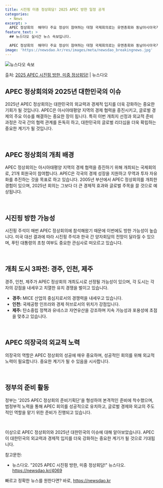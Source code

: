 ```yaml
---
title: 시진핑 미중 정상회담! 2025 APEC 방한 일정 공개
categories:
  - News
excerpt: >
  APEC 정상회의  해마다 주요 정상이 참여하는 대형 국제회의로는 유엔총회와 동남아시아국가연합(ASEAN) …
feature_text: >
  ## 뉴스다오 실시간 뉴스 속보입니다.

  APEC 정상회의  해마다 주요 정상이 참여하는 대형 국제회의로는 유엔총회와 동남아시아국가연합(ASEAN) …
image: 'https://newsdao.kr/res/images/meta/newsdao_breakingnews.jpg'
---
```


![뉴스다오 속보](https://newsdao.kr/res/images/meta/newsdao_breakingnews.jpg)

<p>출처: <a href="https://newsdao.kr/4069" rel="dofollow">2025 APEC 시진핑 방한, 미중 정상회담!</a> | 뉴스다오</p>

<h2 data-ke-size="size26">APEC 정상회의와 2025년 대한민국의 이슈</h2>
2025년 APEC 정상회의는 대한민국의 외교력과 경제적 입지를 더욱 강화하는 중요한 기회가 될 것입니다. APEC은 아시아태평양 지역의 경제 협력을 증진시키고, 글로벌 경제의 주요 이슈를 해결하는 중요한 장이 됩니다. 특히 이번 개최지 선정과 외교적 준비 과정은 각국 간의 협력 관계를 돈독히 하고, 대한민국의 글로벌 리더십을 더욱 확립하는 중요한 계기가 될 것입니다.

<p data-ke-size="size16">&nbsp;</p>

<h2 data-ke-size="size24">APEC 정상회의 개최 배경</h2>
APEC 정상회의는 아시아태평양 지역의 경제 협력을 증진하기 위해 개최되는 국제회의로, 21개 회원국이 참여합니다. APEC은 각국의 경제 성장을 지원하고 무역과 투자 자유화를 추진하는 것을 목표로 하고 있습니다. 2005년 부산에서 APEC 정상회의를 개최한 경험이 있으며, 2025년 회의는 그보다 더 큰 경제적 효과와 글로벌 주목을 끌 것으로 예상됩니다.

<p data-ke-size="size16">&nbsp;</p>

<h2 data-ke-size="size24">시진핑 방한 가능성</h2>
시진핑 주석이 매번 APEC 정상회의에 참석해왔기 때문에 이번에도 방한 가능성이 높습니다. 미국 대선 결과에 따라 시진핑 주석과 한국 간 양자회담의 전망이 달라질 수 있으며, 푸틴 대통령의 초청 여부도 중요한 관심사로 떠오르고 있습니다.

<p data-ke-size="size16">&nbsp;</p>

<h2 data-ke-size="size24">개최 도시 3파전: 경주, 인천, 제주</h2>
경주, 인천, 제주가 APEC 정상회의 개최도시로 선정될 가능성이 있으며, 각 도시는 각자의 강점을 내세우고 치열한 유치 경쟁을 벌이고 있습니다.

<ul>
<li><b>경주:</b> MICE 산업의 중심지로서의 경쟁력을 내세우고 있습니다.</li>
<li><b>인천:</b> 국제공항 인프라와 경제 허브로서의 위치가 강점입니다.</li>
<li><b>제주:</b> 탄소중립 정책과 유네스코 자연유산을 강조하며 지속 가능성과 포용성에 초점을 맞추고 있습니다.</li>
</ul>

<p data-ke-size="size16">&nbsp;</p>

<h2 data-ke-size="size24">APEC 의장국의 외교적 노력</h2>
의장국의 역할은 APEC 정상회의 성공에 매우 중요하며, 성공적인 회의를 위해 외교적 노력이 필요합니다. 중요한 계기가 될 수 있음을 시사합니다.

<p data-ke-size="size16">&nbsp;</p>

<h2 data-ke-size="size24">정부의 준비 활동</h2>
정부는 '2025 APEC 정상회의 준비기획단'을 형성하여 본격적인 준비에 착수했으며, 범정부적 노력을 통해 APEC 회의를 성공적으로 유치하고, 글로벌 경제와 외교의 주도적인 역할을 맡기 위한 준비가 진행되고 있습니다.

<p data-ke-size="size16">&nbsp;</p>

이상으로 APEC 정상회의와 2025년 대한민국의 이슈에 대해 알아보았습니다. APEC이 대한민국의 외교력과 경제적 입지를 더욱 강화하는 중요한 계기가 될 것으로 기대됩니다.

참고문헌:
- 뉴스다오. "2025 APEC 시진핑 방한, 미중 정상회담!" 뉴스다오. https://newsdao.kr/4069 

빠르고 정확한 뉴스를 원한다면? 바로, <a href="https://newsdao.kr" rel="dofollow">https://newsdao.kr</a>


